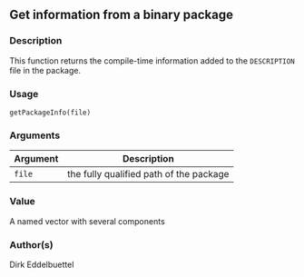 ## Get information from a binary package

### Description

This function returns the compile-time information added to the
`DESCRIPTION` file in the package.

### Usage

    getPackageInfo(file)

### Arguments

| Argument | Description                             |
|----------|-----------------------------------------|
| `file`   | the fully qualified path of the package |

### Value

A named vector with several components

### Author(s)

Dirk Eddelbuettel
